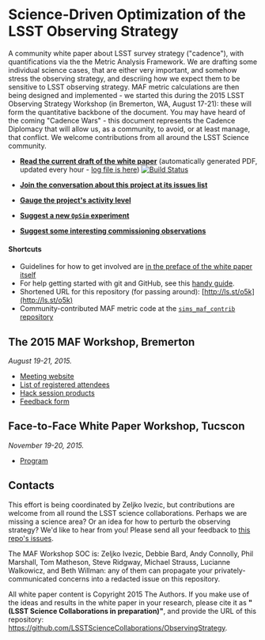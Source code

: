 # Science-Driven Optimization of the LSST Observing Strategy

A community white paper about LSST survey strategy ("cadence"), with quantifications via the the Metric Analysis Framework. We are drafting some individual science cases, that are either very important, and somehow stress the observing strategy, and descriing how we expect them to be sensitive to LSST observing strategy. MAF metric calculations are then being designed and implemented - we started this during the 2015 LSST Observing Strategy Workshop (in Bremerton, WA, August 17-21): these  will form the quantitative backbone of the document. You may have heard of the coming  "Cadence Wars" - this document represents the Cadence Diplomacy that will allow us, as a community, to avoid, or at least manage, that conflict. We welcome contributions from all around the LSST Science community.

* **[Read the current draft of the white paper](http://www.slac.stanford.edu/~digel/ObservingStrategy/whitepaper/LSST_Observing_Strategy_White_Paper.pdf)** (automatically generated PDF, updated every hour - [log file is here](http://www.slac.stanford.edu/~digel/ObservingStrategy/whitepaper/LSST_Observing_Strategy_White_Paper.log))
[![Build Status](https://travis-ci.org/LSSTScienceCollaborations/ObservingStrategy.svg?branch=master)](https://travis-ci.org/LSSTScienceCollaborations/ObservingStrategy)

* **[Join the conversation about this project at its issues list](https://github.com/LSSTScienceCollaborations/ObservingStrategy/issues)**

* **[Gauge the project's activity level](https://github.com/LSSTScienceCollaborations/ObservingStrategy/pulse/halfweekly)**

* **[Suggest a new `OpSim` experiment](https://github.com/LSSTScienceCollaborations/ObservingStrategy/blob/master/opsim/README.md)**

* **[Suggest some interesting commissioning observations](https://github.com/LSSTScienceCollaborations/ObservingStrategy/blob/master/commissioning/README.md)**


#### Shortcuts

* Guidelines for how to get involved are [in the preface of the white paper itself](https://github.com/LSSTScienceCollaborations/ObservingStrategy/blob/master/whitepaper/preface.tex)
* For help getting started with git and GitHub, see this [handy guide](https://github.com/drphilmarshall/GettingStarted#top).
* Shortened URL for this repository (for passing around): [http://ls.st/o5k](http://ls.st/o5k)
* Community-contributed MAF metric code at the [`sims_maf_contrib` repository](https://github.com/LSST-nonproject/sims_maf_contrib/wiki)

## The 2015 MAF Workshop, Bremerton 

*August 19-21, 2015.*

* [Meeting website](http://lsstsciencecollaborations.github.io/ObservingStrategy/)
* [List of registered attendees](https://project.lsst.org/meetings/lsst2015/cadence-registrations)
* [Hack session products](https://github.com/LSSTScienceCollaborations/ObservingStrategy/issues?utf8=%E2%9C%93&q=label%3A%22Hack+Day!%22+)
* [Feedback form](http://goo.gl/forms/xmVBIWynm4)

## Face-to-Face White Paper Workshop, Tucscon

*November 19-20, 2015.*

* [Program](workshop/Tucson2015.md)


## Contacts

This effort is being coordinated by Zeljko Ivezic, but contributions are welcome from all round the LSST science collaborations. Perhaps we are missing a science area? Or an idea for how to perturb the observing strategy? We'd like to hear from you! Please send all your feedback to [this repo's issues](https://github.com/LSSTScienceCollaborations/ObservingStrategy/issues).

The MAF Workshop SOC is: Zeljko Ivezic, Debbie Bard, Andy Connolly, Phil Marshall, Tom Matheson, Steve Ridgway, Michael Strauss, Lucianne Walkowicz, and Beth Willman: any of them can propagate your privately-communicated concerns into a redacted issue on this repository.

All white paper content is Copyright 2015 The Authors. If you make use of the ideas and results in the white paper in your research, please cite it as **"(LSST Science Collaborations in preparation)"**, and provide the URL of this repository: https://github.com/LSSTScienceCollaborations/ObservingStrategy.
